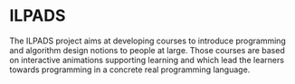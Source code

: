 # ILPADS
The ILPADS project aims at developing courses to introduce programming and algorithm design notions to people at large. Those courses are based on interactive animations supporting learning and which lead the learners towards programming in a concrete real programming language.
